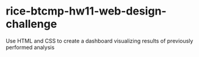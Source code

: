 # rice-btcmp-hw11-web-design-challenge
Use HTML and CSS to create a dashboard visualizing results of previously performed analysis
